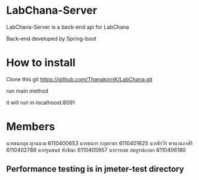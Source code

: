 # LabChana-Server

LabChana-Server is a back-end api for LabChana

Back-end developed by Spring-boot

# How to install

Clone this git https://github.com/ThanakornK/LabChana.git

 run main method

it will run in localhoost:8091

# Members

นายธนกฤต ญานนาม	6110400653
นายธนกร กฤตยาธร	6110401625
นายธีรวีร์ พจนานภาศิริ	6110402788
นายฐนพนธ์ ทักขิณะ	6110405957
นายวรเมธ สมบูรณ์เอนก	6110406180

## Performance testing is in jmeter-test directory
